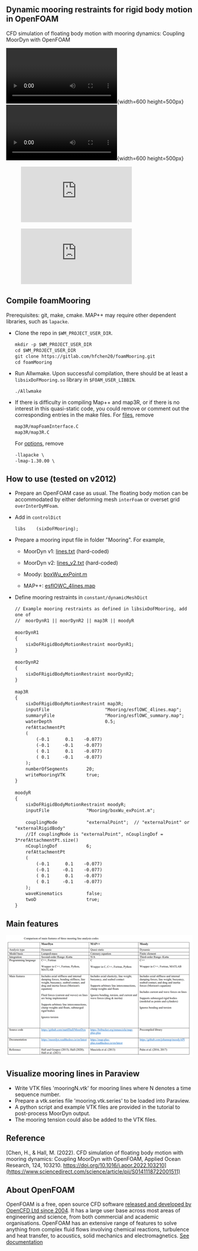 ## Dynamic mooring restraints for rigid body motion in OpenFOAM
CFD simulation of floating body motion with mooring dynamics: Coupling MoorDyn with OpenFOAM

![One floater](tutorial/misc/Animation_overset3d_h12t20.mp4){width=600 height=500px}
![Two floaters](tutorial/misc/twoBody_moored.mp4){width=600 height=500px}

<!-- blank line -->
<figure class="video_container">
  <iframe src="https://drive.google.com/file/d/1qwFgW-DSzC8BF5sjAJmnyXOt2R_NYqrP/view?usp=share_link" frameborder="0" allowfullscreen="true"> </iframe>
</figure>

<figure class="video_container">
  <iframe src="https://drive.google.com/file/d/1BkfDo1TLI3__QGpHx49h2YTnJkFkkohw/view?usp=share_link" frameborder="0" allowfullscreen="true"> </iframe>
</figure>
<!-- blank line -->

## Compile foamMooring
Prerequisites: git, make, cmake. MAP++ may require other dependent libraries, such as `lapacke`.
- Clone the repo in `$WM_PROJECT_USER_DIR`.
	```
	mkdir -p $WM_PROJECT_USER_DIR 
	cd $WM_PROJECT_USER_DIR 
	git clone https://gitlab.com/hfchen20/foamMooring.git 
	cd foamMooring 
	```
- Run Allwmake. Upon successful compilation, there should be at least a `libsixDoFMooring.so` library in `$FOAM_USER_LIBBIN`.
	```
	./Allwmake
	```

- If there is difficulty in compiling Map++ and map3R, or if there is no interest in this quasi-static code, you could remove or comment out the corresponding entries in the make files. For [files](/src/sixDoFMooringRestraints/Make/files), remove
    ```
    map3R/mapFoamInterface.C
    map3R/map3R.C
    ```
    For [options](/src/sixDoFMooringRestraints/Make/options), remove

    ```
    -llapacke \
    -lmap-1.30.00 \
    ```

## How to use (tested on v2012)
- Prepare an OpenFOAM case as usual. The floating body motion can be accommodated by either deforming mesh `interFoam` or overset grid `overInterDyMFoam`.
- Add in `controlDict`
	```
	libs    (sixDoFMooring); 
	```
- Prepare a mooring input file in folder "Mooring". For example,
   - MoorDyn v1: [lines.txt](tutorial/sixDoF_2D/overset/background/Mooring) (hard-coded)

   - MoorDyn v2: [lines_v2.txt](tutorial/sixDoF_2D/overset/background/Mooring) (hard-coded)

   - Moody: [boxWu_exPoint.m](tutorial/sixDoF_2D/overset/background/Mooring)

   - MAP++: [esflOWC_4lines.map](tutorial/sixDoF_2D/overset/background/Mooring)

- Define mooring restraints in `constant/dynamicMeshDict`
	```
	// Example mooring restraints as defined in libsixDoFMooring, add one of
	//	moorDynR1 || moorDynR2 || map3R || moodyR 

	moorDynR1
	{
		sixDoFRigidBodyMotionRestraint moorDynR1;
	}

	moorDynR2
	{
		sixDoFRigidBodyMotionRestraint moorDynR2;
	}

	map3R
	{
		sixDoFRigidBodyMotionRestraint map3R;
		inputFile                     "Mooring/esflOWC_4lines.map";
		summaryFile                   "Mooring/esflOWC_summary.map";
		waterDepth                    0.5;
		refAttachmentPt
		(
			(-0.1      0.1    -0.077)
			(-0.1     -0.1    -0.077)
			( 0.1      0.1    -0.077)
			( 0.1     -0.1    -0.077)
		);
		numberOfSegments       20;
		writeMooringVTK        true;
	}

	moodyR
	{
		sixDoFRigidBodyMotionRestraint moodyR;
		inputFile              "Mooring/boxWu_exPoint.m";

		couplingMode           "externalPoint";  // "externalPoint" or "externalRigidBody"
		//If couplingMode is "externalPoint", nCouplingDof = 3*refAttachmentPt.size()
		nCouplingDof           6;
		refAttachmentPt
		(
			(-0.1      0.1    -0.077)
			(-0.1     -0.1    -0.077)
			( 0.1      0.1    -0.077)
			( 0.1     -0.1    -0.077)
		);
		waveKinematics         false;
		twoD                   true;
	}
	```

## Main features
![Three mooring line codes](tutorial/misc/comparison_3_mooring_codes.PNG)

## Visualize mooring lines in Paraview
- Write VTK files 'mooringN.vtk' for mooring lines where N denotes a time sequence number.
- Prepare a vtk.series file 'mooring.vtk.series' to be loaded into Paraview.
- A python script and example VTK files are provided in the tutorial to post-process MoorDyn output.
- The mooring tension could also be added to the VTK files.


## Reference
[Chen, H., & Hall, M. (2022). CFD simulation of floating body motion with mooring dynamics: Coupling MoorDyn with OpenFOAM,
Applied Ocean Research, 124, 103210. https://doi.org/10.1016/j.apor.2022.103210](https://www.sciencedirect.com/science/article/pii/S0141118722001511)

## About OpenFOAM
OpenFOAM is a free, open source CFD software [released and developed by OpenCFD Ltd since 2004](http://www.openfoam.com/history/).
It has a large user base across most areas of engineering and science, from both commercial and academic organisations.
OpenFOAM has an extensive range of features to solve anything from complex fluid flows involving chemical reactions, turbulence and heat transfer, to acoustics, solid mechanics and electromagnetics.
[See documentation](http://www.openfoam.com/documentation)
